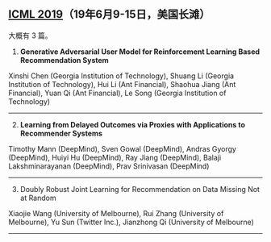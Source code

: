 ## [ICML 2019](https://icml.cc/Conferences/2019/Schedule?type=Poster)（19年6月9-15日，美国长滩）
大概有 3 篇。

1) **Generative Adversarial User Model for Reinforcement Learning Based Recommendation System**

Xinshi Chen (Georgia Institution of Technology), Shuang Li (Georgia Institution of Technology), Hui Li (Ant Financial), Shaohua Jiang (Ant Financial), Yuan Qi (Ant Financial), Le Song (Georgia Institution of Technology)


---

2) **Learning from Delayed Outcomes via Proxies with Applications to Recommender Systems**

Timothy Mann (DeepMind), Sven Gowal (DeepMind), Andras Gyorgy (DeepMind), Huiyi Hu (DeepMind), Ray Jiang (DeepMind), Balaji Lakshminarayanan (DeepMind), Prav Srinivasan (DeepMind)


---

3) Doubly Robust Joint Learning for Recommendation on Data Missing Not at Random

Xiaojie Wang (University of Melbourne), Rui Zhang (University of Melbourne), Yu Sun (Twitter Inc.), Jianzhong Qi (University of Melbourne)


---
